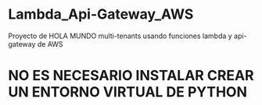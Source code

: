 # Lambda_Api-Gateway_AWS
Proyecto de HOLA MUNDO multi-tenants usando funciones lambda y api-gateway de AWS

# NO ES NECESARIO INSTALAR CREAR UN ENTORNO VIRTUAL DE PYTHON
